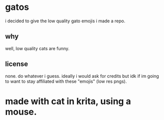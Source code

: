 # gatos
i decided to give the low quality gato emojis i made a repo.

## why
well, low quality cats are funny.

## license
none. do whatever i guess. ideally i would ask for credits but idk if im going to want to stay affiliated with these "emojis" (low res pngs).

# made with cat in krita, using a mouse.
